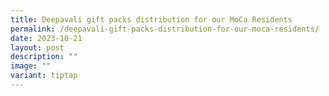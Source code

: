 ```yaml
---
title: Deepavali gift packs distribution for our MoCa Residents
permalink: /deepavali-gift-packs-distribution-for-our-moca-residents/
date: 2023-10-21
layout: post
description: ""
image: ""
variant: tiptap
---
```

